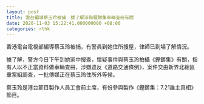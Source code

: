 ```yaml
---
layout: post
title: 港台編導蔡玉玲被捕　據了解涉與鏗鏘集車輛查冊有關
date: 2020-11-03 15:22:41.000000000 +08:00
categories: rthk
---
```


香港電台電視部編導蔡玉玲被捕，有警員到她住所搜屋，律師已到場了解情況。

據了解，警方今日下午到她家中搜查，懷疑事件與蔡玉玲拍攝《鏗鏘集》有關，指有人以不正當資料做車輛查冊，涉嫌違反《道路交通條例》，案件交由新界北總區重案組調查，一批傳媒正在蔡玉玲住所外等候。

蔡玉玲是港台節目製作人員工會前主席，有份參與製作《鏗鏘集：7.21誰主真相》節目。
